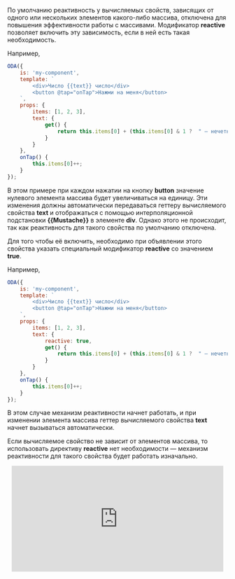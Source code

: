 По умолчанию реактивность у вычисляемых свойств, зависящих от одного или нескольких элементов какого-либо массива, отключена для повышения эффективности работы с массивами. Модификатор **reactive** позволяет включить эту зависимость, если в ней есть такая необходимость.

Например,

```javascript _run_line_edit_console_[my-component.js]
ODA({
    is: 'my-component',
    template: `
        <div>Число {{text}} число</div>
        <button @tap="onTap">Нажми на меня</button>
    `,
    props: {
        items: [1, 2, 3],
        text: {
            get() {
                return this.items[0] + (this.items[0] & 1 ?  " — нечетное" : " — четное");
            }
        }
    },
    onTap() {
        this.items[0]++;
    }
});
```

В этом примере при каждом нажатии на кнопку **button** значение нулевого элемента массива будет увеличиваться на единицу. Эти изменения должны автоматически передаваться геттеру вычисляемого свойства **text** и отображаться с помощью интерполяционной подстановки **{{Mustache}}** в элементе **div**. Однако этого не происходит, так как реактивность для такого свойства по умолчанию отключена.

Для того чтобы её включить, необходимо при объявлении этого свойства указать специальный модификатор **reactive** со значением **true**.

Например,

```javascript _run_line_edit_console_[my-component.js]
ODA({
    is: 'my-component',
    template: `
        <div>Число {{text}} число</div>
        <button @tap="onTap">Нажми на меня</button>
    `,
    props: {
        items: [1, 2, 3],
        text: {
            reactive: true,
            get() {
                return this.items[0] + (this.items[0] & 1 ?  " — нечетное" : " — четное");
            }
        }
    },
    onTap() {
        this.items[0]++;
    }
});
```

В этом случае механизм реактивности начнет работать, и при изменении элемента массива геттер вычисляемого свойства **text** начнет вызываться автоматически.

Если вычисляемое свойство не зависит от элементов массива, то использовать директиву **reactive** нет необходимости — механизм реактивности для такого свойства будет работать изначально.

<div style="position:relative;padding-bottom:48%; margin:10px">
    <iframe src="https://www.youtube.com/embed/wQA1eKdR6VY?start=0" frameborder="0" allow="accelerometer; autoplay; encrypted-media; gyroscope; picture-in-picture" allowfullscreen 
    	style="position:absolute;width:100%;height:100%;"></iframe>
</div>
